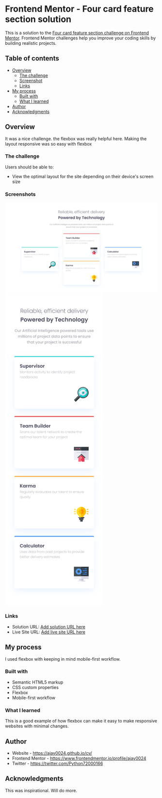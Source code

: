 # Frontend Mentor - Four card feature section solution

This is a solution to the [Four card feature section challenge on Frontend Mentor](https://www.frontendmentor.io/challenges/four-card-feature-section-weK1eFYK). Frontend Mentor challenges help you improve your coding skills by building realistic projects.

## Table of contents

- [Overview](#overview)
  - [The challenge](#the-challenge)
  - [Screenshot](#screenshot)
  - [Links](#links)
- [My process](#my-process)
  - [Built with](#built-with)
  - [What I learned](#what-i-learned)
- [Author](#author)
- [Acknowledgments](#acknowledgments)


## Overview
It was a nice challenge. the flexbox was really helpful here. Making the layout responsive was so easy with flexbox
### The challenge

Users should be able to:

- View the optimal layout for the site depending on their device's screen size

### Screenshots

![](images/ss1.png)
![](images/ss2.png)


### Links

- Solution URL: [Add solution URL here](https://github.com/ajay0024/four-card-feature-section-master)
- Live Site URL: [Add live site URL here](https://ajay0024.github.io/four-card-feature-section-master)

## My process
I used flexbox with keeping in mind mobile-first workflow.

### Built with

- Semantic HTML5 markup
- CSS custom properties
- Flexbox
- Mobile-first workflow

### What I learned

This is a good example of how flexbox can make it easy to make responsive websites with minimal changes.

## Author

- Website - https://ajay0024.github.io/cv/
- Frontend Mentor - https://www.frontendmentor.io/profile/ajay0024
- Twitter - https://twitter.com/Python72000166

## Acknowledgments

This was inspirational. Will do more.
